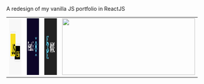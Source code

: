 A redesign of my vanilla JS portfolio in ReactJS

<table>
  <tr>
    <td><img src="readmeImages/JSES6.jpg" width=350 height=150></td>
    <td><img src="readmeImages/ReactJS.png" width=350 height=150></td>
    <td><img src="readmeImages/ReactHooks.png" width=350 height=150></td>
    <td><img src="readmeImages/Sass.png" width=350 height=150></td>
  </tr>
 </table>
 
 
 


